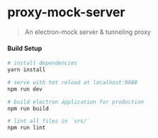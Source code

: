 # proxy-mock-server

> An electron-mock server & tunneling proxy

#### Build Setup

``` bash
# install dependencies
yarn install

# serve with hot reload at localhost:9080
npm run dev

# build electron application for production
npm run build

# lint all files in `src/`
npm run lint
```
